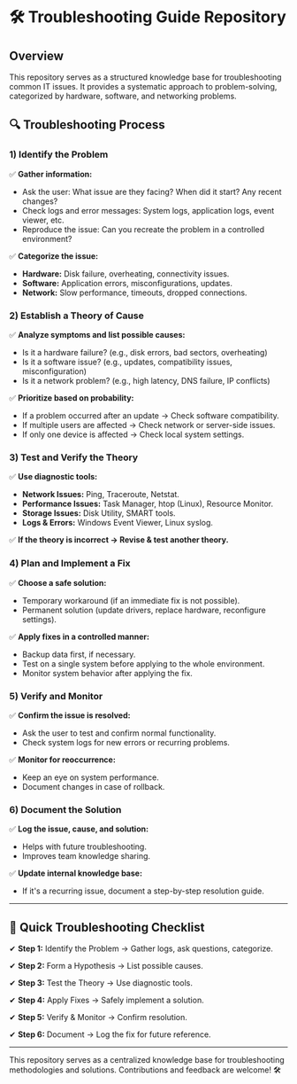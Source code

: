 # 🛠️ Troubleshooting Guide Repository

## Overview
This repository serves as a structured knowledge base for troubleshooting common IT issues. It provides a systematic approach to problem-solving, categorized by hardware, software, and networking problems.

## 🔍 Troubleshooting Process

### 1) Identify the Problem

✅ **Gather information:**
- Ask the user: What issue are they facing? When did it start? Any recent changes?
- Check logs and error messages: System logs, application logs, event viewer, etc.
- Reproduce the issue: Can you recreate the problem in a controlled environment?

✅ **Categorize the issue:**
- **Hardware:** Disk failure, overheating, connectivity issues.
- **Software:** Application errors, misconfigurations, updates.
- **Network:** Slow performance, timeouts, dropped connections.


### 2) Establish a Theory of Cause

✅ **Analyze symptoms and list possible causes:**
- Is it a hardware failure? (e.g., disk errors, bad sectors, overheating)
- Is it a software issue? (e.g., updates, compatibility issues, misconfiguration)
- Is it a network problem? (e.g., high latency, DNS failure, IP conflicts)

✅ **Prioritize based on probability:**
- If a problem occurred after an update → Check software compatibility.
- If multiple users are affected → Check network or server-side issues.
- If only one device is affected → Check local system settings.


### 3) Test and Verify the Theory

✅ **Use diagnostic tools:**
- **Network Issues:** Ping, Traceroute, Netstat.
- **Performance Issues:** Task Manager, htop (Linux), Resource Monitor.
- **Storage Issues:** Disk Utility, SMART tools.
- **Logs & Errors:** Windows Event Viewer, Linux syslog.

✅ **If the theory is incorrect → Revise & test another theory.**


### 4) Plan and Implement a Fix

✅ **Choose a safe solution:**
- Temporary workaround (if an immediate fix is not possible).
- Permanent solution (update drivers, replace hardware, reconfigure settings).

✅ **Apply fixes in a controlled manner:**
- Backup data first, if necessary.
- Test on a single system before applying to the whole environment.
- Monitor system behavior after applying the fix.


### 5) Verify and Monitor

✅ **Confirm the issue is resolved:**
- Ask the user to test and confirm normal functionality.
- Check system logs for new errors or recurring problems.

✅ **Monitor for reoccurrence:**
- Keep an eye on system performance.
- Document changes in case of rollback.


### 6) Document the Solution

✅ **Log the issue, cause, and solution:**
- Helps with future troubleshooting.
- Improves team knowledge sharing.

✅ **Update internal knowledge base:**
- If it's a recurring issue, document a step-by-step resolution guide.

---

## 📌 Quick Troubleshooting Checklist

✔ **Step 1:** Identify the Problem → Gather logs, ask questions, categorize.

✔ **Step 2:** Form a Hypothesis → List possible causes.

✔ **Step 3:** Test the Theory → Use diagnostic tools.

✔ **Step 4:** Apply Fixes → Safely implement a solution.

✔ **Step 5:** Verify & Monitor → Confirm resolution.

✔ **Step 6:** Document → Log the fix for future reference.




---

This repository serves as a centralized knowledge base for troubleshooting methodologies and solutions. Contributions and feedback are welcome! 🛠️
